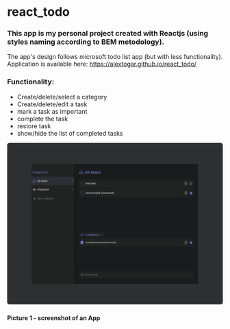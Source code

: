 # react_todo
### This app is my personal project created with Reactjs (using styles naming according to BEM metodology).
The app's design follows microsoft todo list app (but with less functionality).  
Application is available here: https://alextogar.github.io/react_todo/
### Functionality:
- Create/delete/select a category
- Create/delete/edit a task
- mark a task as important
- complete the task
- restore task
- show/hide the list of completed tasks

![alt text](https://github.com/AlexTogar/react_todo/blob/master/screenshot.png)
#### Picture 1 - screenshot of an App
